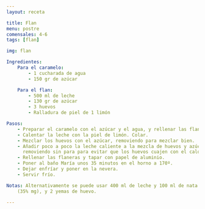 ```yaml
---
layout: receta

title: Flan
menu: postre
comensales: 4-6
tags: [flan]

img: flan

Ingredientes:
    Para el caramelo:
        - 1 cucharada de agua
        - 150 gr de azúcar

    Para el flan:
        - 500 ml de leche
        - 130 gr de azúcar
        - 3 huevos
        - Ralladura de piel de 1 limón

Pasos:
    - Preparar el caramelo con el azúcar y el agua, y rellenar las flaneras.
    - Calentar la leche con la piel de limón. Colar.
    - Mezclar los huevos con el azúcar, removiendo para mezclar bien.
    - Añadir poco a poco la leche caliente a la mezcla de huevos y azúcar,
      removiendo sin para para evitar que los huevos cuajen con el calor.
    - Rellenar las flaneras y tapar con papel de aluminio.
    - Poner al baño María unos 35 minutos en el horno a 170º.
    - Dejar enfríar y poner en la nevera.
    - Servir frío.

Notas: Alternativamente se puede usar 400 ml de leche y 100 ml de nata líquida
    (35% mg), y 2 yemas de huevo.

---
```

